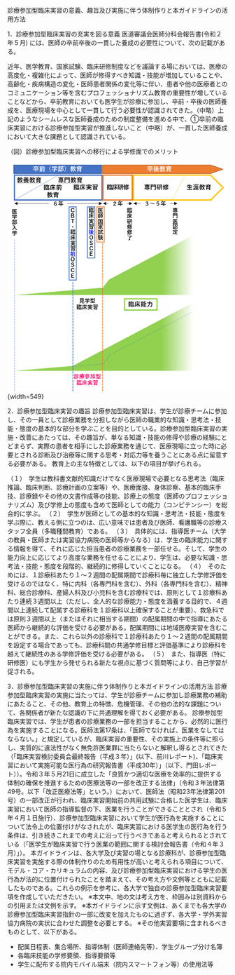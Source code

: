 
診療参加型臨床実習の意義、趣旨及び実施に伴う体制作りと本ガイドラインの活用方法

1．診療参加型臨床実習の充実を図る意義
医道審議会医師分科会報告書(令和２年５月) には、医師の卒前卒後の一貫した養成の必要性について、次の記載がある。

近年、医学教育、国家試験、臨床研修制度などを議論する場においては、医療の高度化・複雑化によって、医師が修得すべき知識・技能が増加していることや、高齢化・疾病構造の変化・医師患者関係の変化等に伴い、患者や他の医療者とのコミュニケーション等を含むプロフェッショナリズム教育の重要性が増していることなどから、卒前教育においても医学生が診療に参加し、卒前・卒後の医師養成を、医療現場を中心として一貫して行う必要性が認識されてきた。（中略）上記のようなシームレスな医師養成のための制度整備を進める中で、①卒前の臨床実習における診療参加型実習が推進しないこと（中略）が、一貫した医師養成において大きな課題として認識されている。

（図）診療参加型臨床実習への移行による学修面でのメリット

![clinical_preface](clinical_preface/image1.png){width=549}

2．診療参加型臨床実習の趣旨
診療参加型臨床実習は、学生が診療チームに参加し、その一員として診療業務を分担しながら医師の職業的な知識・思考法・技能・態度の基本的な部分を学ぶことを目的としている。診療参加型臨床実習の実施・改善にあたっては、その趣旨が、単なる知識・技能の修得や診療の経験にとどまらず、実際の患者を相手にした診療業務を通じて、医療現場に立った時に必要とされる診断及び治療等に関する思考・対応力等を養うことにある点に留意する必要がある。
教育上の主な特徴としては、以下の項目が挙げられる。

（１）　学生は教科書文献的知識だけでなく医療現場で必要となる思考法（臨床推論、臨床判断、診療計画の立案等）や、医療面接、身体診察、基本的臨床手技、診療録やその他の文書作成等の技能、診療上の態度（医師のプロフェッショナリズム）及び学修上の態度も含めて医師としての能力（コンピテンシー）を総合的に学ぶ。
（２）　学生が医師としての基本的な知識・思考法・技能・態度を学ぶ際に、教える側に立つのは、広い意味では患者及び医師、看護職等の診療スタッフ全員（多職種間教育）である。
（３）　具体的には、指導医チーム（大学の教員・医師または実習協力病院の医師等からなる）は、学生の臨床能力に関する情報を得て、それに応じた担当患者の診療業務を一部任せる。そして、学生の能力向上に応じてより高度な業務を任せることにより、学生は、必要な知識・思考法・技能・態度を段階的、継続的に修得していくことになる。
（４）　そのためには、１診療科あたり１～２週間の配属期間で診療科毎に独立した学修評価を受けるのではなく、特に内科（各専門科を含む）、外科（各専門科を含む）、精神科、総合診療科、産婦人科及び小児科を含む診療科では、原則として１診療科あたり連続３週間以上（ただし、全人的な診療能力・態度を涵養する目的で、４週間以上連続して配属する診療科を１診療科以上確保することが重要）、救急科では原則３週間以上（またはそれに相当する期間）の配属期間の中で指導にあたる医師から継続的な評価を受ける必要がある。配属期間には地域医療実習を含むことができる。また、これら以外の診療科で１診療科あたり１～２週間の配属期間を設定する場合であっても、診療科間の共通学修目標と評価基準により診療科を越えて継続性のある学修評価を受ける必要がある。
（５）　また、指導医（特に研修医）にも学生から発せられる新たな視点に基づく質問等により、自己学習が促される。

3．診療参加型臨床実習の実施に伴う体制作りと本ガイドラインの活用方法
診療参加型臨床実習の実施に当たっては、学生が診療チームに参加し診療業務の補助にあたること、その他、教育上の特徴、危機管理、その他の法的な課題について、各関係者が新たな認識の下に共通理解を得ておく必要がある。
診療参加型臨床実習では、学生が患者の診療業務の一部を担当することから、必然的に医行為を実施することになる。医師法第17条は、「医師でなければ、医業をなしてはならない。」と規定しているが、臨床実習の重要性、その実施上の条件等に照らし、実質的に違法性がなく無免許医業罪に当たらないと解釈し得るとされてきた（「臨床実習検討委員会最終報告（平成３年）」(以下、前川レポート)、「臨床実習において実施可能な医行為の研究報告書（平成30年）」（以下、門田レポート））。令和３年５月21日に成立した「良質かつ適切な医療を効率的に提供する体制の確保を推進するための医療法等の一部を改正する法律」（令和３年法律第49号。以下「改正医療法等」という。）において、医師法（昭和23年法律第201号）の一部改正が行われ、臨床実習開始前の共用試験に合格した医学生は、臨床実習において医師の指導監督の下、医業を行うことができることとされ（令和５年４月１日施行）、診療参加型臨床実習において学生が医行為を実施することについて法令上の位置付けがなされたが、臨床実習における医学生の医行為を行う条件は、引き続きこれまでの考えに沿って行うべきであると考えられるとされている（「医学生が臨床実習で行う医業の範囲に関する検討会報告書（令和４年３月）」）。
本ガイドラインは、各大学及び実習の場となる診療科が、診療参加型臨床実習を実施する際の体制作りのため有用性が高いと考えられる項目について、モデル・コア・カリキュラムの内容、及び診療参加型臨床実習における学生の医行為が法的に位置付けられたことを踏まえて、その考え方や文例等とともに記載したものである。これらの例示を参考に、各大学で独自の診療参加型臨床実習要項を作成していただきたい。
※本文中、地の文は考え方を、枠囲みは別資料からの引用または文例を示す。
※本ガイドラインに示す文例は、あくまでも各大学の診療参加型臨床実習指針の一部に改変を加えたものに過ぎず、各大学・学外実習協力病院の実状に合わせた調整を必要とする。
※その他実習要項に含まれるべきものとして、以下がある。

- 配属日程表、集合場所、指導体制（医師連絡先等）、学生グループ分け名簿
- 各臨床技能の学修要領、指導要領等
- 学生に配布する院内モバイル端末（院内スマートフォン等）の使用法等

